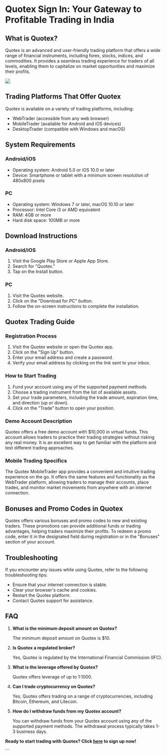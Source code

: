# Quotex Sign In: Your Gateway to Profitable Trading in India

## What is Quotex?

Quotex is an advanced and user-friendly trading platform that offers a
wide range of financial instruments, including forex, stocks, indices,
and commodities. It provides a seamless trading experience for traders
of all levels, enabling them to capitalize on market opportunities and
maximize their profits.

[![](https://static.quotex.io/files/12_en/300_250.jpg)](https://traff.sbs/brokerqxlid)

## Trading Platforms That Offer Quotex

Quotex is available on a variety of trading platforms, including:

-   WebTrader (accessible from any web browser)
-   MobileTrader (available for Android and iOS devices)
-   DesktopTrader (compatible with Windows and macOS)

## System Requirements

### Android/iOS

-   Operating system: Android 5.0 or iOS 10.0 or later
-   Device: Smartphone or tablet with a minimum screen resolution of
    480x800 pixels

### PC

-   Operating system: Windows 7 or later, macOS 10.10 or later
-   Processor: Intel Core i3 or AMD equivalent
-   RAM: 4GB or more
-   Hard disk space: 100MB or more

## Download Instructions

### Android/iOS

1.  Visit the Google Play Store or Apple App Store.
2.  Search for "Quotex."
3.  Tap on the Install button.

### PC

1.  Visit the Quotex website.
2.  Click on the "Download for PC" button.
3.  Follow the on-screen instructions to complete the installation.

## Quotex Trading Guide

### Registration Process

1.  Visit the Quotex website or open the Quotex app.
2.  Click on the "Sign Up" button.
3.  Enter your email address and create a password.
4.  Verify your email address by clicking on the link sent to your
    inbox.

### How to Start Trading

1.  Fund your account using any of the supported payment methods.
2.  Choose a trading instrument from the list of available assets.
3.  Set your trade parameters, including the trade amount, expiration
    time, and direction (up or down).
4.  Click on the "Trade" button to open your position.

### Demo Account Description

Quotex offers a free demo account with \$10,000 in virtual funds. This
account allows traders to practice their trading strategies without
risking any real money. It is an excellent way to get familiar with the
platform and test different trading approaches.

### Mobile Trading Specifics

The Quotex MobileTrader app provides a convenient and intuitive trading
experience on the go. It offers the same features and functionality as
the WebTrader platform, allowing traders to manage their accounts, place
trades, and monitor market movements from anywhere with an internet
connection.

## Bonuses and Promo Codes in Quotex

Quotex offers various bonuses and promo codes to new and existing
traders. These promotions can provide additional funds or trading
advantages, helping traders maximize their profits. To redeem a promo
code, enter it in the designated field during registration or in the
"Bonuses" section of your account.

## Troubleshooting

If you encounter any issues while using Quotex, refer to the following
troubleshooting tips:

-   Ensure that your internet connection is stable.
-   Clear your browser\'s cache and cookies.
-   Restart the Quotex platform.
-   Contact Quotex support for assistance.

## FAQ

1.  **What is the minimum deposit amount on Quotex?**

    The minimum deposit amount on Quotex is \$10.

2.  **Is Quotex a regulated broker?**

    Yes, Quotex is regulated by the International Financial Commission
    (IFC).

3.  **What is the leverage offered by Quotex?**

    Quotex offers leverage of up to 1:1000.

4.  **Can I trade cryptocurrency on Quotex?**

    Yes, Quotex offers trading on a range of cryptocurrencies, including
    Bitcoin, Ethereum, and Litecoin.

5.  **How do I withdraw funds from my Quotex account?**

    You can withdraw funds from your Quotex account using any of the
    supported payment methods. The withdrawal process typically takes
    1-3 business days.

**Ready to start trading with Quotex? Click
[here](\%22https://traff.sbs/brokerqxsignup\%22) to sign up now!**

\`\`\`

